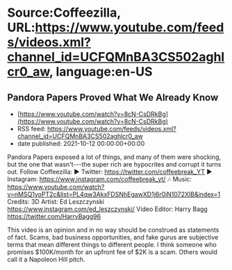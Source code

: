 # Source:Coffeezilla, URL:https://www.youtube.com/feeds/videos.xml?channel_id=UCFQMnBA3CS502aghlcr0_aw, language:en-US

## Pandora Papers Proved What We Already Know
 - [https://www.youtube.com/watch?v=8cN-CsDRkBg](https://www.youtube.com/watch?v=8cN-CsDRkBg)
 - RSS feed: https://www.youtube.com/feeds/videos.xml?channel_id=UCFQMnBA3CS502aghlcr0_aw
 - date published: 2021-10-12 00:00:00+00:00

Pandora Papers exposed a lot of things, and many of them were shocking, but the one that wasn't---the super rich are hypocrites and corrupt it turns out. 
Follow Coffeezilla: 
► Twitter: https://twitter.com/coffeebreak_YT
► Instagram: https://www.instagram.com/coffeebreak_yt/
🎶 Music: https://www.youtube.com/watch?v=nMSQ1yoPT2c&list=PL4qw3AkxFDSNhEgawXD1j6r0iN1072XIB&index=1
Credits: 
3D Artist: Ed Leszczynski https://www.instagram.com/ed_leszczynski/
Video Editor: Harry Bagg  https://twitter.com/HarryBagg96

This video is an opinion and in no way should be construed as statements of fact. Scams, bad business opportunities, and fake gurus are subjective terms that mean different things to different people. I think someone who promises $100K/month for an upfront fee of $2K is a scam. Others would call it a Napoleon Hill pitch.

